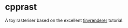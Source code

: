 # cpprast
A toy rasteriser based on the excellent
[tinyrenderer](https://github.com/ssloy/tinyrenderer/wiki) tutorial.
